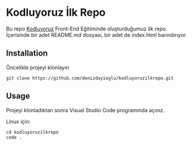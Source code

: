 # Kodluyoruz İlk Repo
Bu repo [Kodluyoruz](www.kodluyoruz.org) Front-End Eğitiminde oluşturduğumuz ilk repo. İçerisinde bir adet README.md dosyası, bir adet de index.html barındırıyor.

## Installation

Öncelikle projeyi klonlayın

`git clone https://github.com/denizdayioglu/kodluyoruzilkrepo.git`

## Usage

Projeyi klonladıktan sonra Visual Studio Code programında açınız.

Linux için:

```linux
cd kodluyoruzilkrepo
code .
```

